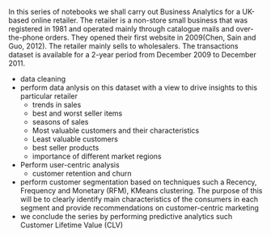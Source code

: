 In this series of notebooks we shall carry out Business Analytics for a UK-based online retailer. The retailer is a non-store small business that was registered in 1981 and operated mainly through catalogue mails and over-the-phone orders. They opened their first website in 2009(Chen, Sain and Guo, 2012). The retailer mainly sells to wholesalers. The transactions dataset is available for a 2-year period from December 2009 to December 2011.

- data cleaning
- perform data anlysis on this dataset with a view to drive insights to this particular retailer
    - trends in sales
    - best and worst seller items
    - seasons of sales
    - Most valuable customers and their characteristics
    - Least valuable customers
    - best seller products
    - importance of different market regions
- Perform user-centric analysis
    - customer retention and churn
- perform customer segmentation based on techniques such a Recency, Frequency and Monetary (RFM), KMeans clustering. The purpose of this will be to clearly identify main characteristics of the consumers in each segment and provide recommendations on customer-centric marketing
- we conclude the series by performing predictive analytics such Customer Lifetime Value (CLV)